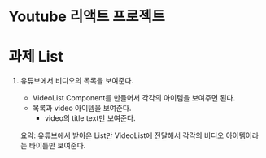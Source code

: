 # Youtube 리액트 프로젝트



# 과제 List

1. 유튜브에서 비디오의 목록을 보여준다.

   - VideoList Component를 만들어서 각각의 아이템을 보여주면 된다.
   - 목록과 video 아이템을 보여준다.
     - video의 title text만 보여준다.

   요약: 유튜브에서 받아온 List만 VideoList에 전달해서 각각의 비디오 아이템이라는 타이틀만 보여준다.